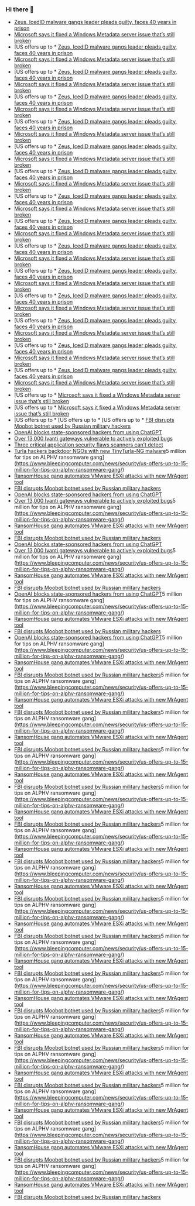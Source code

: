 ### Hi there 👋

<!--START_SECTION:feed-->
* [Zeus, IcedID malware gangs leader pleads guilty, faces 40 years in prison](https://www.bleepingcomputer.com/news/security/zeus-icedid-malware-gangs-leader-pleads-guilty-faces-40-years-in-prison/)
* [Microsoft says it fixed a Windows Metadata server issue that’s still broken](https://www.bleepingcomputer.com/news/microsoft/microsoft-says-it-fixed-a-windows-metadata-server-issue-thats-still-broken/)
* [US offers up to * [Zeus, IcedID malware gangs leader pleads guilty, faces 40 years in prison](https://www.bleepingcomputer.com/news/security/zeus-icedid-malware-gangs-leader-pleads-guilty-faces-40-years-in-prison/)
* [Microsoft says it fixed a Windows Metadata server issue that’s still broken](https://www.bleepingcomputer.com/news/microsoft/microsoft-says-it-fixed-a-windows-metadata-server-issue-thats-still-broken/)
* [US offers up to * [Zeus, IcedID malware gangs leader pleads guilty, faces 40 years in prison](https://www.bleepingcomputer.com/news/security/zeus-icedid-malware-gangs-leader-pleads-guilty-faces-40-years-in-prison/)
* [Microsoft says it fixed a Windows Metadata server issue that’s still broken](https://www.bleepingcomputer.com/news/microsoft/microsoft-says-it-fixed-a-windows-metadata-server-issue-thats-still-broken/)
* [US offers up to * [Zeus, IcedID malware gangs leader pleads guilty, faces 40 years in prison](https://www.bleepingcomputer.com/news/security/zeus-icedid-malware-gangs-leader-pleads-guilty-faces-40-years-in-prison/)
* [Microsoft says it fixed a Windows Metadata server issue that’s still broken](https://www.bleepingcomputer.com/news/microsoft/microsoft-says-it-fixed-a-windows-metadata-server-issue-thats-still-broken/)
* [US offers up to * [Zeus, IcedID malware gangs leader pleads guilty, faces 40 years in prison](https://www.bleepingcomputer.com/news/security/zeus-icedid-malware-gangs-leader-pleads-guilty-faces-40-years-in-prison/)
* [Microsoft says it fixed a Windows Metadata server issue that’s still broken](https://www.bleepingcomputer.com/news/microsoft/microsoft-says-it-fixed-a-windows-metadata-server-issue-thats-still-broken/)
* [US offers up to * [Zeus, IcedID malware gangs leader pleads guilty, faces 40 years in prison](https://www.bleepingcomputer.com/news/security/zeus-icedid-malware-gangs-leader-pleads-guilty-faces-40-years-in-prison/)
* [Microsoft says it fixed a Windows Metadata server issue that’s still broken](https://www.bleepingcomputer.com/news/microsoft/microsoft-says-it-fixed-a-windows-metadata-server-issue-thats-still-broken/)
* [US offers up to * [Zeus, IcedID malware gangs leader pleads guilty, faces 40 years in prison](https://www.bleepingcomputer.com/news/security/zeus-icedid-malware-gangs-leader-pleads-guilty-faces-40-years-in-prison/)
* [Microsoft says it fixed a Windows Metadata server issue that’s still broken](https://www.bleepingcomputer.com/news/microsoft/microsoft-says-it-fixed-a-windows-metadata-server-issue-thats-still-broken/)
* [US offers up to * [Zeus, IcedID malware gangs leader pleads guilty, faces 40 years in prison](https://www.bleepingcomputer.com/news/security/zeus-icedid-malware-gangs-leader-pleads-guilty-faces-40-years-in-prison/)
* [Microsoft says it fixed a Windows Metadata server issue that’s still broken](https://www.bleepingcomputer.com/news/microsoft/microsoft-says-it-fixed-a-windows-metadata-server-issue-thats-still-broken/)
* [US offers up to * [Zeus, IcedID malware gangs leader pleads guilty, faces 40 years in prison](https://www.bleepingcomputer.com/news/security/zeus-icedid-malware-gangs-leader-pleads-guilty-faces-40-years-in-prison/)
* [Microsoft says it fixed a Windows Metadata server issue that’s still broken](https://www.bleepingcomputer.com/news/microsoft/microsoft-says-it-fixed-a-windows-metadata-server-issue-thats-still-broken/)
* [US offers up to * [Zeus, IcedID malware gangs leader pleads guilty, faces 40 years in prison](https://www.bleepingcomputer.com/news/security/zeus-icedid-malware-gangs-leader-pleads-guilty-faces-40-years-in-prison/)
* [Microsoft says it fixed a Windows Metadata server issue that’s still broken](https://www.bleepingcomputer.com/news/microsoft/microsoft-says-it-fixed-a-windows-metadata-server-issue-thats-still-broken/)
* [US offers up to * [Zeus, IcedID malware gangs leader pleads guilty, faces 40 years in prison](https://www.bleepingcomputer.com/news/security/zeus-icedid-malware-gangs-leader-pleads-guilty-faces-40-years-in-prison/)
* [Microsoft says it fixed a Windows Metadata server issue that’s still broken](https://www.bleepingcomputer.com/news/microsoft/microsoft-says-it-fixed-a-windows-metadata-server-issue-thats-still-broken/)
* [US offers up to * [Zeus, IcedID malware gangs leader pleads guilty, faces 40 years in prison](https://www.bleepingcomputer.com/news/security/zeus-icedid-malware-gangs-leader-pleads-guilty-faces-40-years-in-prison/)
* [Microsoft says it fixed a Windows Metadata server issue that’s still broken](https://www.bleepingcomputer.com/news/microsoft/microsoft-says-it-fixed-a-windows-metadata-server-issue-thats-still-broken/)
* [US offers up to * [Zeus, IcedID malware gangs leader pleads guilty, faces 40 years in prison](https://www.bleepingcomputer.com/news/security/zeus-icedid-malware-gangs-leader-pleads-guilty-faces-40-years-in-prison/)
* [Microsoft says it fixed a Windows Metadata server issue that’s still broken](https://www.bleepingcomputer.com/news/microsoft/microsoft-says-it-fixed-a-windows-metadata-server-issue-thats-still-broken/)
* [US offers up to * [Zeus, IcedID malware gangs leader pleads guilty, faces 40 years in prison](https://www.bleepingcomputer.com/news/security/zeus-icedid-malware-gangs-leader-pleads-guilty-faces-40-years-in-prison/)
* [Microsoft says it fixed a Windows Metadata server issue that’s still broken](https://www.bleepingcomputer.com/news/microsoft/microsoft-says-it-fixed-a-windows-metadata-server-issue-thats-still-broken/)
* [US offers up to * [Zeus, IcedID malware gangs leader pleads guilty, faces 40 years in prison](https://www.bleepingcomputer.com/news/security/zeus-icedid-malware-gangs-leader-pleads-guilty-faces-40-years-in-prison/)
* [Microsoft says it fixed a Windows Metadata server issue that’s still broken](https://www.bleepingcomputer.com/news/microsoft/microsoft-says-it-fixed-a-windows-metadata-server-issue-thats-still-broken/)
* [US offers up to * [Microsoft says it fixed a Windows Metadata server issue that’s still broken](https://www.bleepingcomputer.com/news/microsoft/microsoft-says-it-fixed-a-windows-metadata-server-issue-thats-still-broken/)
* [US offers up to * [Microsoft says it fixed a Windows Metadata server issue that’s still broken](https://www.bleepingcomputer.com/news/microsoft/microsoft-says-it-fixed-a-windows-metadata-server-issue-thats-still-broken/)
* [US offers up to * [US offers up to * [US offers up to * [FBI disrupts Moobot botnet used by Russian military hackers](https://www.bleepingcomputer.com/news/security/fbi-disrupts-moobot-botnet-used-by-russian-military-hackers/)
* [OpenAI blocks state-sponsored hackers from using ChatGPT](https://www.bleepingcomputer.com/news/security/openai-blocks-state-sponsored-hackers-from-using-chatgpt/)
* [Over 13,000 Ivanti gateways vulnerable to actively exploited bugs](https://www.bleepingcomputer.com/news/security/over-13-000-ivanti-gateways-vulnerable-to-actively-exploited-bugs/)
* [Three critical application security flaws scanners can’t detect](https://www.bleepingcomputer.com/news/security/three-critical-application-security-flaws-scanners-cant-detect/)
* [Turla hackers backdoor NGOs with new TinyTurla-NG malware](https://www.bleepingcomputer.com/news/security/turla-hackers-backdoor-ngos-with-new-tinyturla-ng-malware/)5 million for tips on ALPHV ransomware gang](https://www.bleepingcomputer.com/news/security/us-offers-up-to-15-million-for-tips-on-alphv-ransomware-gang/)
* [RansomHouse gang automates VMware ESXi attacks with new MrAgent tool](https://www.bleepingcomputer.com/news/security/ransomhouse-gang-automates-vmware-esxi-attacks-with-new-mragent-tool/)
* [FBI disrupts Moobot botnet used by Russian military hackers](https://www.bleepingcomputer.com/news/security/fbi-disrupts-moobot-botnet-used-by-russian-military-hackers/)
* [OpenAI blocks state-sponsored hackers from using ChatGPT](https://www.bleepingcomputer.com/news/security/openai-blocks-state-sponsored-hackers-from-using-chatgpt/)
* [Over 13,000 Ivanti gateways vulnerable to actively exploited bugs](https://www.bleepingcomputer.com/news/security/over-13-000-ivanti-gateways-vulnerable-to-actively-exploited-bugs/)5 million for tips on ALPHV ransomware gang](https://www.bleepingcomputer.com/news/security/us-offers-up-to-15-million-for-tips-on-alphv-ransomware-gang/)
* [RansomHouse gang automates VMware ESXi attacks with new MrAgent tool](https://www.bleepingcomputer.com/news/security/ransomhouse-gang-automates-vmware-esxi-attacks-with-new-mragent-tool/)
* [FBI disrupts Moobot botnet used by Russian military hackers](https://www.bleepingcomputer.com/news/security/fbi-disrupts-moobot-botnet-used-by-russian-military-hackers/)
* [OpenAI blocks state-sponsored hackers from using ChatGPT](https://www.bleepingcomputer.com/news/security/openai-blocks-state-sponsored-hackers-from-using-chatgpt/)
* [Over 13,000 Ivanti gateways vulnerable to actively exploited bugs](https://www.bleepingcomputer.com/news/security/over-13-000-ivanti-gateways-vulnerable-to-actively-exploited-bugs/)5 million for tips on ALPHV ransomware gang](https://www.bleepingcomputer.com/news/security/us-offers-up-to-15-million-for-tips-on-alphv-ransomware-gang/)
* [RansomHouse gang automates VMware ESXi attacks with new MrAgent tool](https://www.bleepingcomputer.com/news/security/ransomhouse-gang-automates-vmware-esxi-attacks-with-new-mragent-tool/)
* [FBI disrupts Moobot botnet used by Russian military hackers](https://www.bleepingcomputer.com/news/security/fbi-disrupts-moobot-botnet-used-by-russian-military-hackers/)
* [OpenAI blocks state-sponsored hackers from using ChatGPT](https://www.bleepingcomputer.com/news/security/openai-blocks-state-sponsored-hackers-from-using-chatgpt/)5 million for tips on ALPHV ransomware gang](https://www.bleepingcomputer.com/news/security/us-offers-up-to-15-million-for-tips-on-alphv-ransomware-gang/)
* [RansomHouse gang automates VMware ESXi attacks with new MrAgent tool](https://www.bleepingcomputer.com/news/security/ransomhouse-gang-automates-vmware-esxi-attacks-with-new-mragent-tool/)
* [FBI disrupts Moobot botnet used by Russian military hackers](https://www.bleepingcomputer.com/news/security/fbi-disrupts-moobot-botnet-used-by-russian-military-hackers/)
* [OpenAI blocks state-sponsored hackers from using ChatGPT](https://www.bleepingcomputer.com/news/security/openai-blocks-state-sponsored-hackers-from-using-chatgpt/)5 million for tips on ALPHV ransomware gang](https://www.bleepingcomputer.com/news/security/us-offers-up-to-15-million-for-tips-on-alphv-ransomware-gang/)
* [RansomHouse gang automates VMware ESXi attacks with new MrAgent tool](https://www.bleepingcomputer.com/news/security/ransomhouse-gang-automates-vmware-esxi-attacks-with-new-mragent-tool/)
* [FBI disrupts Moobot botnet used by Russian military hackers](https://www.bleepingcomputer.com/news/security/fbi-disrupts-moobot-botnet-used-by-russian-military-hackers/)5 million for tips on ALPHV ransomware gang](https://www.bleepingcomputer.com/news/security/us-offers-up-to-15-million-for-tips-on-alphv-ransomware-gang/)
* [RansomHouse gang automates VMware ESXi attacks with new MrAgent tool](https://www.bleepingcomputer.com/news/security/ransomhouse-gang-automates-vmware-esxi-attacks-with-new-mragent-tool/)
* [FBI disrupts Moobot botnet used by Russian military hackers](https://www.bleepingcomputer.com/news/security/fbi-disrupts-moobot-botnet-used-by-russian-military-hackers/)5 million for tips on ALPHV ransomware gang](https://www.bleepingcomputer.com/news/security/us-offers-up-to-15-million-for-tips-on-alphv-ransomware-gang/)
* [RansomHouse gang automates VMware ESXi attacks with new MrAgent tool](https://www.bleepingcomputer.com/news/security/ransomhouse-gang-automates-vmware-esxi-attacks-with-new-mragent-tool/)
* [FBI disrupts Moobot botnet used by Russian military hackers](https://www.bleepingcomputer.com/news/security/fbi-disrupts-moobot-botnet-used-by-russian-military-hackers/)5 million for tips on ALPHV ransomware gang](https://www.bleepingcomputer.com/news/security/us-offers-up-to-15-million-for-tips-on-alphv-ransomware-gang/)
* [RansomHouse gang automates VMware ESXi attacks with new MrAgent tool](https://www.bleepingcomputer.com/news/security/ransomhouse-gang-automates-vmware-esxi-attacks-with-new-mragent-tool/)
* [FBI disrupts Moobot botnet used by Russian military hackers](https://www.bleepingcomputer.com/news/security/fbi-disrupts-moobot-botnet-used-by-russian-military-hackers/)5 million for tips on ALPHV ransomware gang](https://www.bleepingcomputer.com/news/security/us-offers-up-to-15-million-for-tips-on-alphv-ransomware-gang/)
* [RansomHouse gang automates VMware ESXi attacks with new MrAgent tool](https://www.bleepingcomputer.com/news/security/ransomhouse-gang-automates-vmware-esxi-attacks-with-new-mragent-tool/)
* [FBI disrupts Moobot botnet used by Russian military hackers](https://www.bleepingcomputer.com/news/security/fbi-disrupts-moobot-botnet-used-by-russian-military-hackers/)5 million for tips on ALPHV ransomware gang](https://www.bleepingcomputer.com/news/security/us-offers-up-to-15-million-for-tips-on-alphv-ransomware-gang/)
* [RansomHouse gang automates VMware ESXi attacks with new MrAgent tool](https://www.bleepingcomputer.com/news/security/ransomhouse-gang-automates-vmware-esxi-attacks-with-new-mragent-tool/)
* [FBI disrupts Moobot botnet used by Russian military hackers](https://www.bleepingcomputer.com/news/security/fbi-disrupts-moobot-botnet-used-by-russian-military-hackers/)5 million for tips on ALPHV ransomware gang](https://www.bleepingcomputer.com/news/security/us-offers-up-to-15-million-for-tips-on-alphv-ransomware-gang/)
* [RansomHouse gang automates VMware ESXi attacks with new MrAgent tool](https://www.bleepingcomputer.com/news/security/ransomhouse-gang-automates-vmware-esxi-attacks-with-new-mragent-tool/)
* [FBI disrupts Moobot botnet used by Russian military hackers](https://www.bleepingcomputer.com/news/security/fbi-disrupts-moobot-botnet-used-by-russian-military-hackers/)5 million for tips on ALPHV ransomware gang](https://www.bleepingcomputer.com/news/security/us-offers-up-to-15-million-for-tips-on-alphv-ransomware-gang/)
* [RansomHouse gang automates VMware ESXi attacks with new MrAgent tool](https://www.bleepingcomputer.com/news/security/ransomhouse-gang-automates-vmware-esxi-attacks-with-new-mragent-tool/)
* [FBI disrupts Moobot botnet used by Russian military hackers](https://www.bleepingcomputer.com/news/security/fbi-disrupts-moobot-botnet-used-by-russian-military-hackers/)5 million for tips on ALPHV ransomware gang](https://www.bleepingcomputer.com/news/security/us-offers-up-to-15-million-for-tips-on-alphv-ransomware-gang/)
* [RansomHouse gang automates VMware ESXi attacks with new MrAgent tool](https://www.bleepingcomputer.com/news/security/ransomhouse-gang-automates-vmware-esxi-attacks-with-new-mragent-tool/)
* [FBI disrupts Moobot botnet used by Russian military hackers](https://www.bleepingcomputer.com/news/security/fbi-disrupts-moobot-botnet-used-by-russian-military-hackers/)5 million for tips on ALPHV ransomware gang](https://www.bleepingcomputer.com/news/security/us-offers-up-to-15-million-for-tips-on-alphv-ransomware-gang/)
* [RansomHouse gang automates VMware ESXi attacks with new MrAgent tool](https://www.bleepingcomputer.com/news/security/ransomhouse-gang-automates-vmware-esxi-attacks-with-new-mragent-tool/)
* [FBI disrupts Moobot botnet used by Russian military hackers](https://www.bleepingcomputer.com/news/security/fbi-disrupts-moobot-botnet-used-by-russian-military-hackers/)5 million for tips on ALPHV ransomware gang](https://www.bleepingcomputer.com/news/security/us-offers-up-to-15-million-for-tips-on-alphv-ransomware-gang/)
* [RansomHouse gang automates VMware ESXi attacks with new MrAgent tool](https://www.bleepingcomputer.com/news/security/ransomhouse-gang-automates-vmware-esxi-attacks-with-new-mragent-tool/)
* [FBI disrupts Moobot botnet used by Russian military hackers](https://www.bleepingcomputer.com/news/security/fbi-disrupts-moobot-botnet-used-by-russian-military-hackers/)5 million for tips on ALPHV ransomware gang](https://www.bleepingcomputer.com/news/security/us-offers-up-to-15-million-for-tips-on-alphv-ransomware-gang/)
* [RansomHouse gang automates VMware ESXi attacks with new MrAgent tool](https://www.bleepingcomputer.com/news/security/ransomhouse-gang-automates-vmware-esxi-attacks-with-new-mragent-tool/)
* [FBI disrupts Moobot botnet used by Russian military hackers](https://www.bleepingcomputer.com/news/security/fbi-disrupts-moobot-botnet-used-by-russian-military-hackers/)5 million for tips on ALPHV ransomware gang](https://www.bleepingcomputer.com/news/security/us-offers-up-to-15-million-for-tips-on-alphv-ransomware-gang/)
* [RansomHouse gang automates VMware ESXi attacks with new MrAgent tool](https://www.bleepingcomputer.com/news/security/ransomhouse-gang-automates-vmware-esxi-attacks-with-new-mragent-tool/)
* [FBI disrupts Moobot botnet used by Russian military hackers](https://www.bleepingcomputer.com/news/security/fbi-disrupts-moobot-botnet-used-by-russian-military-hackers/)5 million for tips on ALPHV ransomware gang](https://www.bleepingcomputer.com/news/security/us-offers-up-to-15-million-for-tips-on-alphv-ransomware-gang/)
* [RansomHouse gang automates VMware ESXi attacks with new MrAgent tool](https://www.bleepingcomputer.com/news/security/ransomhouse-gang-automates-vmware-esxi-attacks-with-new-mragent-tool/)
* [FBI disrupts Moobot botnet used by Russian military hackers](https://www.bleepingcomputer.com/news/security/fbi-disrupts-moobot-botnet-used-by-russian-military-hackers/)5 million for tips on ALPHV ransomware gang](https://www.bleepingcomputer.com/news/security/us-offers-up-to-15-million-for-tips-on-alphv-ransomware-gang/)
* [RansomHouse gang automates VMware ESXi attacks with new MrAgent tool](https://www.bleepingcomputer.com/news/security/ransomhouse-gang-automates-vmware-esxi-attacks-with-new-mragent-tool/)
* [FBI disrupts Moobot botnet used by Russian military hackers](https://www.bleepingcomputer.com/news/security/fbi-disrupts-moobot-botnet-used-by-russian-military-hackers/)
<!--END_SECTION:feed-->

<!--
**frankenk/frankenk** is a ✨ _special_ ✨ repository because its `README.md` (this file) appears on your GitHub profile.

Here are some ideas to get you started:

- 🔭 I’m currently working on ...
- 🌱 I’m currently learning ...
- 👯 I’m looking to collaborate on ...
- 🤔 I’m looking for help with ...
- 💬 Ask me about ...
- 📫 How to reach me: ...
- 😄 Pronouns: ...
- ⚡ Fun fact: ...
-->



